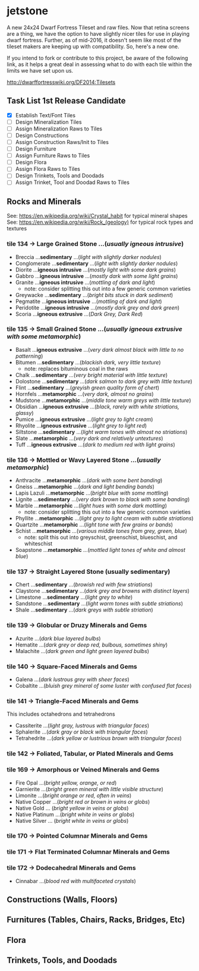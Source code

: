 # jetstone
A new 24x24 Dwarf Fortress Tileset and raw files.  Now that retina screens are a thing, we have the option to have slightly nicer tiles for use in playing dwarf fortress.  Further, as of mid-2016, it doesn't seem like most of the tileset makers are keeping up with compatibility.  So, here's a new one.

If you intend to fork or contribute to this project, be aware of the following link, as it helps a great deal in assessing what to do with each tile within the limits we have set upon us.

http://dwarffortresswiki.org/DF2014:Tilesets

## Task List 1st Release Candidate

- [x] Establish Text/Font Tiles
- [ ] Design Mineralization Tiles
- [ ] Assign Mineralization Raws to Tiles
- [ ] Design Constructions
- [ ] Assign Construction Raws/Init to Tiles
- [ ] Design Furniture
- [ ] Assign Furniture Raws to Tiles
- [ ] Design Flora
- [ ] Assign Flora Raws to Tiles
- [ ] Design Trinkets, Tools and Doodads
- [ ] Assign Trinket, Tool and Doodad Raws to Tiles

## Rocks and Minerals

See: https://en.wikipedia.org/wiki/Crystal_habit for typical mineral shapes
See: https://en.wikipedia.org/wiki/Rock_(geology) for typical rock types and textures

### tile 134 -> Large Grained Stone ...(*usually igneous intrusive*)

* Breccia ...**sedimentary** ...(*light with slightly darker nodules*)
* Conglomerate ...**sedimentary** ...(*light with slightly darker nodules*)
* Diorite ...**igneous intrusive** ...(*mostly light with some dark grains*)
* Gabbro ...**igneous intrusive** ...(*mostly dark with some light grains*)
* Granite ...**igneous intrusive** ...(*mottling of dark and light*)
  * note: consider splitting this out into a few generic common varieties
* Greywacke ...**sedimentary** ...(*bright bits stuck in dark sediment*)
* Pegmatite ...**igneous intrusive** ...(*mottling of dark and light*)
* Peridotite ...**igneous intrusive** ...(*mostly dark grey and dark green*)
* Scoria ...**igneous extrusive** ...(*Dark Grey, Dark Red*)

### tile 135 -> Small Grained Stone ...(*usually igneous extrusive with some metamorphic*)

* Basalt ...**igneous extrusive** ...(*very dark almost black with little to no patterning*)
* Bitumen ...**sedimentary** ...(*blackish dark, very little texture*)
  * note: replaces bituminous coal in the raws
* Chalk ...**sedimentary** ...(*very bright material with little texture*)
* Dolostone ...**sedimentary** ...(*dark salmon to dark grey with little texture*)
* Flint ...**sedimentary** ...(*greyish green quality form of chert*)
* Hornfels ...**metamorphic** ...(*very dark, almost no grains*)
* Mudstone ...**metamorphic** ...(*middle tone warm greys with little texture*)
* Obsidian ...**igneous extrusive** ...(*black, rarely with white striations, glassy*)
* Pumice ...**igneous extrusive** ...(*light grey to light cream*)
* Rhyolite ...**igneous extrusive** ...(*light grey to light red*)
* Siltstone ...**sedimentary** ...(*light warm tones with almost no striations*)
* Slate ...**metamorphic** ...(*very dark and relatively untextures*)
* Tuff ...**igneous extrusive** ...(*dark to medium red with light grains*)
	
### tile 136 -> Mottled or Wavy Layered Stone ...(*usually metamorphic*)

* Anthracite ...**metamorphic** ...(*dark with some bent banding*)
* Gneiss ...**metamorphic** ...(*dark and light bending bands*)
* Lapis Lazuli ...**metamorphic** ...(*bright blue with some mottling*)
* Lignite ...**sedimentary** ...(*very dark brown to black with some banding*)
* Marble ...**metamorphic** ...(*light hues with some dark mottling*)
  * note: consider splitting this out into a few generic common varieties
* Phyllite ...**metamorphic** ...(*light grey to light cream with subtle striations*)
* Quartzite ...**metamorphic** ...(*light tone with few grains or bands*)
* Schist ...**metamorphic** ...(*various middle tones from grey, green, blue*)
  * note: split this out into greyschist, greenschist, blueschist, and whiteschist
* Soapstone ...**metamorphic** ...(*mottled light tones of white and almost blue*)
	
### tile 137 -> Straight Layered Stone (usually sedimentary)

* Chert ...**sedimentary** ...(*browish red with few striations*)
* Claystone ...**sedimentary** ...(*dark grey and browns with distinct layers*)
* Limestone ...**sedimentary** ...(*light grey to white*)
* Sandstone ...**sedimentary** ...(*light warm tones with subtle striations*)
* Shale ...**sedimentary** ...(*dark greys with subtle striation*)
	
### tile 139 -> Globular or Druzy Minerals and Gems

* Azurite ...(*dark blue layered bulbs*)
* Hematite ...(*dark grey or deep red, bulbous, sometimes shiny*)
* Malachite ...(*dark green and light green layered bulbs*)
	
### tile 140 -> Square-Faced Minerals and Gems

* Galena ...(*dark lustrous grey with sheer faces*)
* Cobaltite ...(*bluish grey mineral of some luster with confused flat faces*)

### tile 141 -> Triangle-Faced Minerals and Gems

This includes octahedrons and tetrahedrons

* Cassiterite ...(*light gray, lustrous with triangular faces*)
* Sphalerite ...(*dark gray or black with triangular faces*)
* Tetrahedrite ...(*dark yellow or lustrious brown with triangular faces*)

### tile 142 -> Foliated, Tabular, or Plated Minerals and Gems

### tile 169 -> Amorphous or Veined Minerals and Gems

* Fire Opal ...(*bright yellow, orange, or red*)
* Garnierite ...(*bright green mineral with little visible structure*)
* Limonite ...(*bright orange or red, often in veins*)
* Native Copper ...(*bright red or brown in veins or globs*)
* Native Gold ... (*bright yellow in veins or globs*)
* Native Platinum ...(*bright white in veins or globs*)
* Native Silver ... (*bright white in veins or globs*)

### tile 170 -> Pointed Columnar Minerals and Gems

### tile 171 -> Flat Terminated Columnar Minerals and Gems

### tile 172 -> Dodecahedral Minerals and Gems

* Cinnabar ...(*blood red with multifaceted crystals*)

## Constructions (Walls, Floors)

## Furnitures (Tables, Chairs, Racks, Bridges, Etc)

## Flora

## Trinkets, Tools, and Doodads